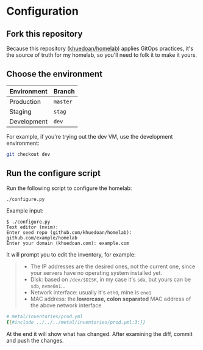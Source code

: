 # Configuration

## Fork this repository

Because this repository ([khuedoan/homelab](https://github.com/khuedoan/homelab)) applies GitOps practices,
it's the source of truth for my homelab, so you'll need to folk it to make it yours.

## Choose the environment

| Environment | Branch   |
| ----------- | ------   |
| Production  | `master` |
| Staging     | `stag`   |
| Development | `dev`    |

For example, if you're trying out the dev VM, use the development environment:

```sh
git checkout dev
```

<!-- TODO show complete workflow -->

## Run the configure script

Run the following script to configure the homelab:

```sh
./configure.py
```

Example input:

<!-- TODO update example input -->

```
$ ./configure.py
Text editor (nvim):
Enter seed repo (github.com/khuedoan/homelab): github.com/example/homelab
Enter your domain (khuedoan.com): example.com
```

It will prompt you to edit the inventory, for example:

> - The IP addresses are the desired ones, not the current one, since your servers have no operating system installed yet.
> - Disk: based on `/dev/$DISK`, in my case it's `sda`, but yours can be `sdb`, `nvme0n1`...
> - Network interface: usually it's `eth0`, mine is `eno1`
> - MAC address: the **lowercase, colon separated** MAC address of the above network interface

```yaml
# metal/inventories/prod.yml
{{#include ../../../metal/inventories/prod.yml:3:}}
```

At the end it will show what has changed. After examining the diff, commit and push the changes.
